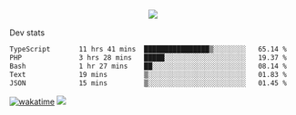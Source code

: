 <h3 align="center">
  <a href="https://github.com/spoopy2023">
      <img src="https://github-profile-trophy.vercel.app/?username=Spoopy2023&no-bg=true&no-frame=true">
  </a>
</h3>

Dev stats
<!--START_SECTION:waka-->

```txt
TypeScript       11 hrs 41 mins  ████████████████▒░░░░░░░░   65.14 %
PHP              3 hrs 28 mins   █████░░░░░░░░░░░░░░░░░░░░   19.37 %
Bash             1 hr 27 mins    ██░░░░░░░░░░░░░░░░░░░░░░░   08.14 %
Text             19 mins         ▒░░░░░░░░░░░░░░░░░░░░░░░░   01.83 %
JSON             15 mins         ▒░░░░░░░░░░░░░░░░░░░░░░░░   01.45 %
```

<!--END_SECTION:waka-->
[![wakatime](https://wakatime.com/badge/user/018ece4c-ff65-47b1-86a2-26e4e720c978.svg)](https://wakatime.com/@mac_g)
<img src="https://camo.githubusercontent.com/935c1e1091fb0ce9d975d06263ed4bc014721cd7e52b557f59b07c85da01afe3/68747470733a2f2f6b6f6d617265762e636f6d2f67687076632f3f757365726e616d653d5843726166744d616e3532266c6162656c3d566965777326636f6c6f723d626c7565267374796c653d706c6173746963">
